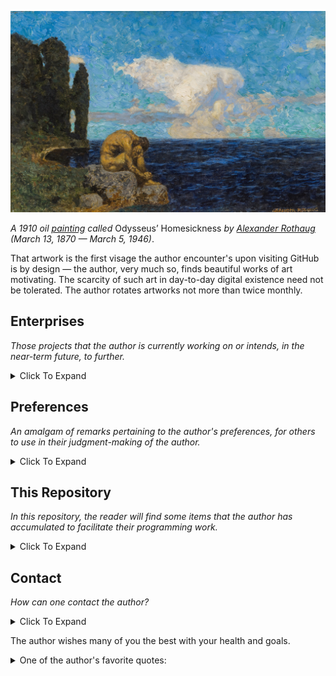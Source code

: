 
![Odysseus_Homesickness_by_Alexander_Rothaug_1910](https://github.com/AFg6K7h4fhy2/AFg6K7h4fhy2/raw/main/profile/Odysseus_Homesickness_by_Alexander_Rothaug_1910.jpg)


_A 1910 oil [painting](https://commons.wikimedia.org/wiki/File:Alexander_rothaug,_ulisse,_nostalgia_della_patria,_1910_(the_jack_daulton_collection)_02.jpg) called_ Odysseus’ Homesickness _by [Alexander Rothaug](https://de.wikipedia.org/wiki/Alexander_Rothaug) (March 13, 1870 — March 5, 1946)_.

That artwork is the first visage the author encounter's upon visiting GitHub is by design — the author, very much so, finds beautiful works of art motivating. The scarcity of such art in day-to-day digital existence need not be tolerated. The author rotates artworks not more than twice monthly.

## Enterprises

_Those projects that the author is currently working on or intends, in the near-term future, to further._

<details markdown=1>
<summary>
Click To Expand
</summary>

* These are not in any particular priority order.
* Some of the repositories list are private (those lacking links).
* Many of the personal repositories listed are in early development.
* GitHub stars are not a straightforward measure of utility or value.
* Table current as of 2025-02-03.

| Repository | Description | Label | Stars |
|:---|:---|:---|:---|
| [`paleo-utils`](https://github.com/AFg6K7h4fhy2/Paleo-Utils) | Tools for the author to facilitate various tasks in paleontological work, including specimen labels, systematics organization, measurement grids, and imaging utilities.  | Paleontology | 4 |
| [`genetic-evolution-tournament`](https://github.com/AFg6K7h4fhy2/Genetic-Evolution-Tournament) | The Genetic Evolution Tournament (GET) is a Metaculus human judgment forecasting tournament that aims to generate forecasts and scenario regarding the use of DNA and reproductive technologies on humans for treatment and enhancement. | Metaculus | 6 |
| [`forecasttools-py`](https://github.com/CDCgov/forecasttools-py) | A Python package for common pre- and post-processing operations done by CFA Predict for short term forecasting, nowcasting, and scenario modeling. | CDC | 6 |
| `covidhub-internal-reports` | A repository for generation and analysis of reports and evaluations on CFA and external models submitting to the CFA-run COVID Hub. | CDC | 1 |
| [`pyrenew`](https://github.com/CDCgov/PyRenew) | Python package for multi-signal Bayesian renewal modeling with JAX and NumPyro. | CDC | 16 |
| [`pyrenew-flu-light`](https://github.com/CDCgov/pyrenew-flu-light) | A replication in Python and PyRenew of a renewal model written in Epidemia for forecasting influenza hospital admissions. | CDC | 1 |
| [`covid19-forecast-hub `](https://github.com/CDCgov/covid19-forecast-hub) | A repository run by the US CDC to collect forecasts of weekly incident COVID-19 hospital admissions.  | CDC | 10 |
| `cfa-forecast-epinow2` | An EpiNow2 model for forecasting influenza hospital admissions. Forecasts were generated during the 2023-24 influenza season. | CDC | 1 |
| `o784-sandbox` | Re-housed and publicly available parts of the author’s work (infectious disease modeling) sandbox. | CDC | 0 |


</details>


## Preferences

_An amalgam of remarks pertaining to the author's preferences, for others to use in their judgment-making of the author._

<details markdown=1>

<summary>
Click To Expand
</summary>

The author prefers:

* Others to be constructively critical of the author's work.
  * e.g. illustrating the author's mistakes in an issue.
  * e.g. extending an idea the author has recorded.
  * This can be done by making an issue [here (public)](https://github.com/AFg6K7h4fhy2/AFg6K7h4fhy2/issues).
* Focusing on impact.
  * e.g. outlining what measurable quantities work might affect.
  * e.g. understanding how the author can positively contribute to human civilization.
* Following standards (algorithmic behavior), for the most part.
  * e.g. abiding by [PEP-8](https://peps.python.org/pep-0008/).

</details>


## This Repository

_In this repository, the reader will find some items that the author has accumulated to facilitate their programming work._

<details markdown=1>

<summary>
Click To Expand
</summary>

The constituent folders of this repository are:

* `decisions`: Files that contain considerations on decisions that the author is interested in making and the decisions themselves. The author enjoys standardizing elements of life that are repeated frequently and the process of writing these decisions files has aided with this. Most of the decisions concern the author's programming practices.
* `examples`: External examples for reference of actions or decisions that the author is considering doing or making, respectively.
* `notes`: Notes that the author has taken and wishes to display publicly. These notes will oftentimes coincide with different resources stored in `./resources`.
* `profile`: Images, including artwork and those the author has taken, that the author is using, has used, or intends to use, at some point, on his main README profile.
* `resources`: Resources, including research papers and books, among other things, that the author wishes to store and (possibly) document publicly. Contained therein:

Within each meaningful folder, the reader should find a README (these are under development, somewhat), which exist to aid the reader in navigating this repository, should doing so be something of interest.

</details>

## Contact

_How can one contact the author?_

<details markdown=1>

<summary>
Click To Expand
</summary>

One can contact the author via:

* [Making an issue on this repository](https://github.com/AFg6K7h4fhy2/AFg6K7h4fhy2/issues) (use when giving feedback).
* Email: [AFg6K7h4fhy2-H]+[at-symbol]+[p]+[roton]+[dot-symbol]+[me].

</details>

The author wishes many of you the best with your health and goals.



<details markdown=1>

<summary> One of the author's favorite quotes: </summary>

> _In the morning when thou findest thyself unwilling to rise, consider with thyself presently, it is to go about a man's work that I am stirred up. Am I then yet unwilling to go about that, for which I myself was born and brought forth into this world? Or was I made for this, to lay me down, and make much of myself in a warm bed? 'O but this is pleasing.’ And was it then for this that thou wert born, that thou mightest enjoy pleasure? Was it not in very truth for this, that thou mightest always be busy and in action? Seest thou not how all things in the world besides, how every tree md plant, how sparrows and ants, spiders and bees: how all in their kind are intent as it were orderly to perform whatsoever (towards the preservation of this orderly universe) naturally doth become and belong unto thin? And wilt not thou do that, which belongs unto a man to do? Wilt not thou run to do that, which thy nature doth require? ‘But thou must have some rest.’ Yes, thou must. Nature hath of that also, as well as of eating and drinking, allowed thee a certain stint. But thou guest beyond thy stint, and beyond that which would suffice, and in matter of action, there thou comest short of that which thou mayest. It must needs be therefore, that thou dost not love thyself, for if thou didst, thou wouldst also love thy nature, and that which thy nature doth propose unto herself as her end. Others, as many as take pleasure in their trade and profession, can even pine themselves at their works, and neglect their bodies and their food for it; and doest thou less honour thy nature, than an ordinary mechanic his trade; or a good dancer his art? than a covetous man his silver, and vainglorious man applause? These to whatsoever they take an affection, can be content to want their meat and sleep, to further that every one which he affects: and shall actions tending to the common good of human society, seem more vile unto thee, or worthy of less respect and intention?_

</details>
